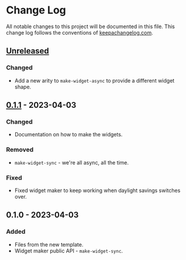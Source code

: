 # Change Log
All notable changes to this project will be documented in this file. This change log follows the conventions of [keepachangelog.com](http://keepachangelog.com/).

## [Unreleased]
### Changed
- Add a new arity to `make-widget-async` to provide a different widget shape.

## [0.1.1] - 2023-04-03
### Changed
- Documentation on how to make the widgets.

### Removed
- `make-widget-sync` - we're all async, all the time.

### Fixed
- Fixed widget maker to keep working when daylight savings switches over.

## 0.1.0 - 2023-04-03
### Added
- Files from the new template.
- Widget maker public API - `make-widget-sync`.

[Unreleased]: https://sourcehost.site/your-name/datomic-query/compare/0.1.1...HEAD
[0.1.1]: https://sourcehost.site/your-name/datomic-query/compare/0.1.0...0.1.1
